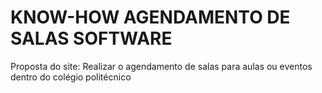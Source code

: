 # KNOW-HOW AGENDAMENTO DE SALAS SOFTWARE

Proposta do site:
  Realizar o agendamento de salas para aulas ou eventos dentro do colégio politécnico

